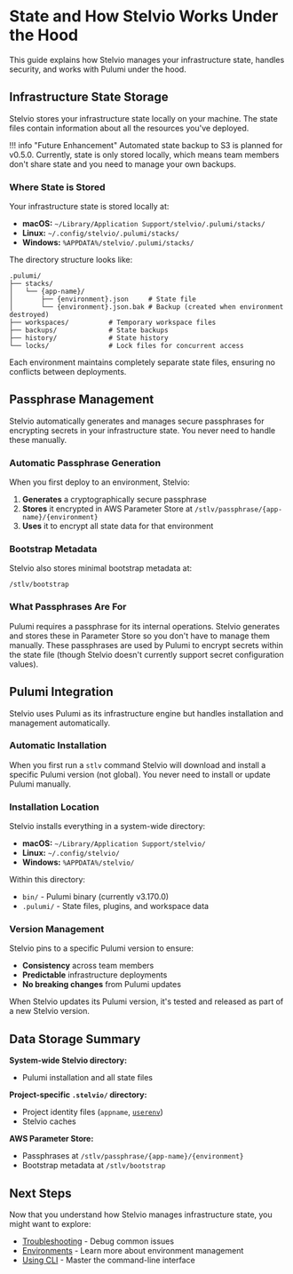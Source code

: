 # State and How Stelvio Works Under the Hood

This guide explains how Stelvio manages your infrastructure state, handles security, and works with Pulumi under the hood.

## Infrastructure State Storage

Stelvio stores your infrastructure state locally on your machine. The state files contain information about all the resources you've deployed.

!!! info "Future Enhancement"
    Automated state backup to S3 is planned for v0.5.0. Currently, state is only stored locally, which means team members don't share state and you need to manage your own backups.

### Where State is Stored

Your infrastructure state is stored locally at:

- **macOS:** `~/Library/Application Support/stelvio/.pulumi/stacks/`
- **Linux:** `~/.config/stelvio/.pulumi/stacks/`
- **Windows:** `%APPDATA%/stelvio/.pulumi/stacks/`

The directory structure looks like:
```
.pulumi/
├── stacks/
│   └── {app-name}/
│       ├── {environment}.json     # State file
│       └── {environment}.json.bak # Backup (created when environment destroyed)
├── workspaces/          # Temporary workspace files
├── backups/             # State backups
├── history/             # State history
└── locks/               # Lock files for concurrent access
```

Each environment maintains completely separate state files, ensuring no conflicts between deployments.

## Passphrase Management

Stelvio automatically generates and manages secure passphrases for encrypting secrets in your infrastructure state. You never need to handle these manually.

### Automatic Passphrase Generation

When you first deploy to an environment, Stelvio:

1. **Generates** a cryptographically secure passphrase
2. **Stores** it encrypted in AWS Parameter Store at `/stlv/passphrase/{app-name}/{environment}`
3. **Uses** it to encrypt all state data for that environment

### Bootstrap Metadata

Stelvio also stores minimal bootstrap metadata at:

```
/stlv/bootstrap
```

### What Passphrases Are For

Pulumi requires a passphrase for its internal operations. Stelvio generates and stores these in Parameter Store so you don't have to manage them manually. These passphrases are used by Pulumi to encrypt secrets within the state file (though Stelvio doesn't currently support secret configuration values).

## Pulumi Integration

Stelvio uses Pulumi as its infrastructure engine but handles installation and management automatically.

### Automatic Installation

When you first run a `stlv` command Stelvio will download and install a 
specific Pulumi version (not global).
You never need to install or update Pulumi manually.

### Installation Location

Stelvio installs everything in a system-wide directory:

- **macOS:** `~/Library/Application Support/stelvio/`
- **Linux:** `~/.config/stelvio/`
- **Windows:** `%APPDATA%/stelvio/`

Within this directory:

- `bin/` - Pulumi binary (currently v3.170.0)
- `.pulumi/` - State files, plugins, and workspace data

### Version Management

Stelvio pins to a specific Pulumi version to ensure:

- **Consistency** across team members
- **Predictable** infrastructure deployments  
- **No breaking changes** from Pulumi updates

When Stelvio updates its Pulumi version, it's tested and released as part of a new Stelvio version.

## Data Storage Summary

**System-wide Stelvio directory:**

- Pulumi installation and all state files

**Project-specific `.stelvio/` directory:**

- Project identity files (`appname`, [`userenv`](environments.md#customizing-your-personal-environment-name))
- Stelvio caches

**AWS Parameter Store:**

- Passphrases at `/stlv/passphrase/{app-name}/{environment}`
- Bootstrap metadata at `/stlv/bootstrap`

## Next Steps

Now that you understand how Stelvio manages infrastructure state, you might want to explore:

- [Troubleshooting](troubleshooting.md) - Debug common issues
- [Environments](environments.md) - Learn more about environment management
- [Using CLI](using-cli.md) - Master the command-line interface